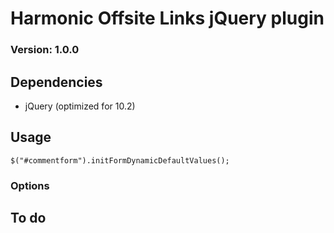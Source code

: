 # Harmonic Offsite Links jQuery plugin
### Version: 1.0.0
	
## Dependencies

* jQuery (optimized for 10.2)	
	
## Usage

```
$("#commentform").initFormDynamicDefaultValues();

```

### Options	
	
## To do
